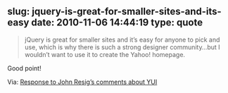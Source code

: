 slug: jquery-is-great-for-smaller-sites-and-its-easy
date: 2010-11-06 14:44:19
type: quote
---

> jQuery is great for smaller sites and it’s easy for anyone to pick and use, which is why there is such a strong designer community…but I wouldn’t want to use it to create the Yahoo! homepage.

Good point!

 Via: [Response to John Resig’s comments about YUI](http://www.nczonline.net/blog/2010/11/03/response-to-john-resigs-comments-about-yui/)
